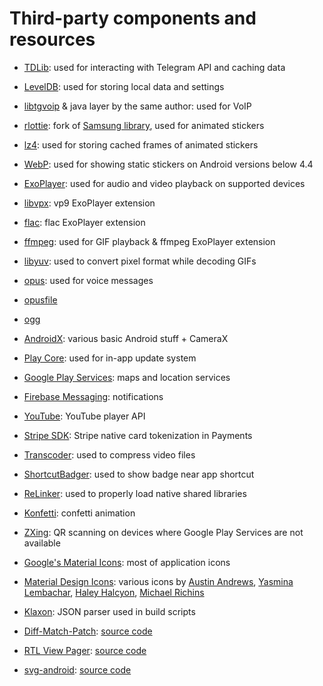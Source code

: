 # Third-party components and resources

* [TDLib](https://github.com/tdlib/td): used for interacting with Telegram API and caching data
* [LevelDB](https://github.com/google/leveldb): used for storing local data and settings

* [libtgvoip](https://github.com/grishka/libtgvoip) & java layer by the same author: used for VoIP

* [rlottie](https://github.com/TGX-Android/rlottie): fork of [Samsung library](https://github.com/Samsung/rlottie), used for animated stickers
* [lz4](https://github.com/lz4/lz4): used for storing cached frames of animated stickers
* [WebP](https://developers.google.com/speed/webp): used for showing static stickers on Android versions below 4.4

* [ExoPlayer](https://github.com/google/ExoPlayer): used for audio and video playback on supported devices
* [libvpx](https://chromium.googlesource.com/webm/libvpx): vp9 ExoPlayer extension
* [flac](https://xiph.org/flac): flac ExoPlayer extension
* [ffmpeg](http://ffmpeg.org): used for GIF playback & ffmpeg ExoPlayer extension
* [libyuv](https://chromium.googlesource.com/libyuv/libyuv): used to convert pixel format while decoding GIFs

* [opus](https://gitlab.xiph.org/xiph/opus): used for voice messages
* [opusfile](https://gitlab.xiph.org/xiph/opusfile)
* [ogg](https://gitlab.xiph.org/xiph/ogg)

* [AndroidX](https://developer.android.com/jetpack/androidx): various basic Android stuff + CameraX
* [Play Core](https://developer.android.com/reference/com/google/android/play/core/release-notes): used for in-app update system
* [Google Play Services](https://developers.google.com/android/guides/releases): maps and location services
* [Firebase Messaging](https://firebase.google.com/support/release-notes/android): notifications
* [YouTube](https://developers.google.com/youtube/android/player/): YouTube player API

* [Stripe SDK](https://github.com/stripe/stripe-android): Stripe native card tokenization in Payments

* [Transcoder](https://github.com/natario1/Transcoder): used to compress video files
* [ShortcutBadger](https://github.com/leolin310148/ShortcutBadger): used to show badge near app shortcut
* [ReLinker](https://github.com/KeepSafe/ReLinker): used to properly load native shared libraries
* [Konfetti](https://github.com/DanielMartinus/Konfetti): confetti animation
* [ZXing](https://github.com/zxing/zxing/): QR scanning on devices where Google Play Services are not available

* [Google's Material Icons](https://material.io/resources/icons): most of application icons
* [Material Design Icons](https://materialdesignicons.com): various icons by [Austin Andrews](https://twitter.com/Templarian), [Yasmina Lembachar](https://twitter.com/belledeboheme), [Haley Halcyon](https://twitter.com/itsspelledhaley), [Michael Richins](https://twitter.com/MrGrigri)

* [Klaxon](https://github.com/cbeust/klaxon): JSON parser used in build scripts

* [Diff-Match-Patch](http://code.google.com/p/google-diff-match-patch/): [source code](/app/src/main/java/org/thunderdog/challegram/core/DiffMatchPatch.java)
* [RTL View Pager](https://github.com/diego-gomez-olvera/RtlViewPager): [source code](/app/src/main/java/org/thunderdog/challegram/widget/rtl/RtlViewPager.java)
* [svg-android](https://github.com/japgolly/svg-android): [source code](/app/src/main/java/org/thunderdog/challegram/loader/svg)
